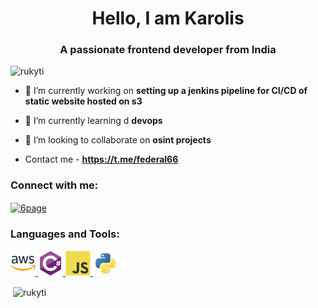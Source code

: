 <h1 align="center">Hello, I am Karolis</h1>
<h3 align="center">A passionate frontend developer from India</h3>

<p align="left"> <img src="https://komarev.com/ghpvc/?username=rukyti&label=Profile%20views&color=0e75b6&style=flat" alt="rukyti" /> </p>

- 🔭 I’m currently working on **setting up a jenkins pipeline for CI/CD of static website hosted on s3**

- 🌱 I’m currently learning d **devops**

- 👯 I’m looking to collaborate on **osint projects**

- Contact me - **https://t.me/federal66**

<h3 align="left">Connect with me:</h3>
<p align="left">
<a href="https://discord.gg/6page" target="blank"><img align="center" src="https://raw.githubusercontent.com/rahuldkjain/github-profile-readme-generator/master/src/images/icons/Social/discord.svg" alt="6page" height="30" width="40" /></a>
</p>

<h3 align="left">Languages and Tools:</h3>
<p align="left"> <a href="https://aws.amazon.com" target="_blank" rel="noreferrer"> <img src="https://raw.githubusercontent.com/devicons/devicon/master/icons/amazonwebservices/amazonwebservices-original-wordmark.svg" alt="aws" width="40" height="40"/> </a> <a href="https://www.w3schools.com/cs/" target="_blank" rel="noreferrer"> <img src="https://raw.githubusercontent.com/devicons/devicon/master/icons/csharp/csharp-original.svg" alt="csharp" width="40" height="40"/> </a> <a href="https://developer.mozilla.org/en-US/docs/Web/JavaScript" target="_blank" rel="noreferrer"> <img src="https://raw.githubusercontent.com/devicons/devicon/master/icons/javascript/javascript-original.svg" alt="javascript" width="40" height="40"/> </a> <a href="https://www.python.org" target="_blank" rel="noreferrer"> <img src="https://raw.githubusercontent.com/devicons/devicon/master/icons/python/python-original.svg" alt="python" width="40" height="40"/> </a> </p>

<p>&nbsp;<img align="center" src="https://github-readme-stats.vercel.app/api?username=rukyti&show_icons=true&locale=en" alt="rukyti" /></p>
